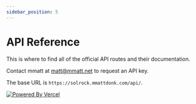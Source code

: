 ```yaml
---
sidebar_position: 5
---
```


# API Reference

This is where to find all of the official API routes and their documentation.

Contact mmatt at [matt@mmatt.net](mailto:matt@mmatt.net) to request an API key.

The base URL is `https://solrock.mmattdonk.com/api/`.

[![Powered By Vercel](/poweredbyvercel.svg)](https://vercel.com?utm_source=mmattDonk&utm_campaign=oss)
